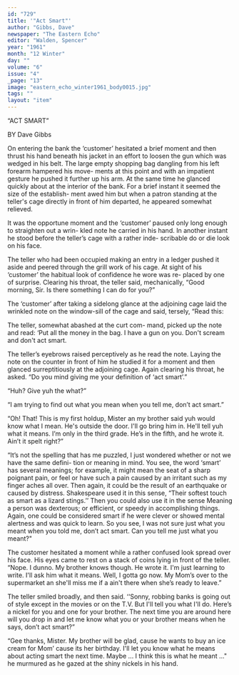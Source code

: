 ```yaml
---
id: "729"
title: '"Act Smart"'
author: "Gibbs, Dave"
newspaper: "The Eastern Echo"
editor: "Walden, Spencer"
year: "1961"
month: "12 Winter"
day: ""
volume: "6"
issue: "4"
_page: "13"
image: "eastern_echo_winter1961_body0015.jpg"
tags: ""
layout: "item"
---
```

“ACT SMART”

BY Dave Gibbs

On entering the bank the ‘customer’ hesitated a
brief moment and then thrust his hand beneath his
jacket in an effort to loosen the gun which was
wedged in his belt. The large empty shopping bag
dangling from his left forearm hampered his move-
ments at this point and with an impatient gesture he
pushed it further up his arm. At the same time he
glanced quickly about at the interior of the bank.
For a brief instant it seemed the size of the establish-
ment awed him but when a patron standing at the
teller's cage directly in front of him departed, he
appeared somewhat relieved.

It was the opportune moment and the ‘customer’
paused only long enough to straighten out a wrin-
kled note he carried in his hand. In another instant
he stood before the teller’s cage with a rather inde-
scribable do or die look on his face.

The teller who had been occupied making an
entry in a ledger pushed it aside and peered through
the grill work of his cage. At sight of his ‘customer’
the habitual look of confidence he wore was re-
placed by one of surprise. Clearing his throat, the
teller said, mechanically, “Good morning, Sir. Is
there something I can do for you?”

The ‘customer’ after taking a sidelong glance at
the adjoining cage laid the wrinkled note on the
window-sill of the cage and said, tersely, “Read
this:

The teller, somewhat abashed at the curt com-
mand, picked up the note and read: ‘Put all the
money in the bag. I have a gun on you. Don't
scream and don't act smart.

The teller’s eyebrows raised perceptively as he
read the note. Laying the note on the counter in
front of him he studied it for a moment and then
glanced surreptitiously at the adjoining cage. Again
clearing his throat, he asked. “Do you mind giving
me your definition of ‘act smart’.”

“Huh? Give yuh the what?”

“I am trying to find out what you mean when you
tell me, don’t act smart.”

“Oh! That! This is my first holdup, Mister an
my brother said yuh would know what I mean. He's
outside the door. I'll go bring him in. He'll tell yuh
what it means. I’m only in the third grade. He’s in
the fifth, and he wrote it. Ain’t it spelt right?”

“It’s not the spelling that has me puzzled, I just
wondered whether or not we have the same defini-
tion or meaning in mind. You see, the word ‘smart’
has several meanings; for example, it might mean
the seat of a sharp poignant pain, or feel or have
such a pain caused by an irritant such as my finger
aches all over. Then again, it could be the result of
an earthquake or caused by distress. Shakespeare
used it in this sense, “Their softest touch as smart
as a lizard stings.’’ Then you could also use it in the
sense Meaning a person was dexterous; or efficient,
or speedy in accomplishing things. Again, one could
be considered smart if he were clever or showed
mental alertness and was quick to learn. So you see,
I was not sure just what you meant when you told
me, don’t act smart. Can you tell me just what you
meant?"

The customer hesitated a moment while a rather
confused look spread over his face. His eyes came
to rest on a stack of coins lying in front of the teller.
“Nope. I dunno. My brother knows though. He
wrote it. I'm just learning to write. I'll ask him
what it means. Well, I gotta go now. My Mom’s
over to the supermarket an she'll miss me if a ain't
there when she’s ready to leave.”

The teller smiled broadly, and then said. ‘‘Sonny,
robbing banks is going out of style except in the
movies or on the T.V. But I'll tell you what I'll do.
Here’s a nickel for you and one for your brother.
The next time you are around here will you drop in
and let me know what you or your brother means
when he says, don’t act smart?”

“Gee thanks, Mister. My brother will be glad,
cause he wants to buy an ice cream for Mom’ cause
its her birthday. I'll let you know what he means
about acting smart the next time. Maybe ... I
think this is what he meant ..." he murmured as
he gazed at the shiny nickels in his hand.
